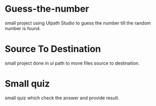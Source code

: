 # Guess-the-number
small project using UIpath Studio to guess the number till the random number is found.
# Source To Destination
small project done in ui path to move files source to destination.
# Small quiz
small quiz which check the answer and provide result.
